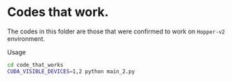 # Codes that work.

The codes in this folder are those that were confirmed to work on `Hopper-v2` environment.

Usage
```bash
cd code_that_works
CUDA_VISIBLE_DEVICES=1,2 python main_2.py
```